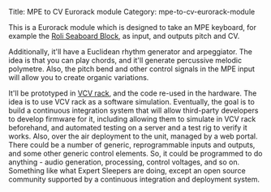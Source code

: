 Title: MPE to CV Eurorack module
Category: mpe-to-cv-eurorack-module

This is a Eurorack module which is designed to take an MPE keyboard, for
example the [Roli Seaboard
Block](https://roli.com/products/blocks/seaboard-block), as input, and outputs
pitch and CV.

Additionally, it'll have a Euclidean rhythm generator and arpeggiator. The idea
is that you can play chords, and it'll generate percussive melodic polymetre.
Also, the pitch bend and other control signals in the MPE input will allow you
to create organic variations.

It'll be prototyped in [VCV rack](https://vcvrack.com/), and the code re-used
in the hardware. The idea is to use VCV rack as a software simulation.
Eventually, the goal is to build a continuous integration system that will
allow third-party developers to develop firmware for it, including allowing
them to simulate in VCV rack beforehand, and automated testing on a server and
a test rig to verify it works. Also, over the air deployment to the unit,
managed by a web portal.  There could be a number of generic, reprogrammable
inputs and outputs, and some other generic control elements. So, it could be
programmed to do anything - audio generation, processing, control voltages, and
so on.  Something like what Expert Sleepers are doing, except an open source
community supported by a continuous integration and deployment system. 
